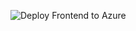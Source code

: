 ![Deploy Frontend to Azure](https://github.com/Siddharth666/azure_voltage/actions/workflows/frontend-deploy.yml/badge.svg)
